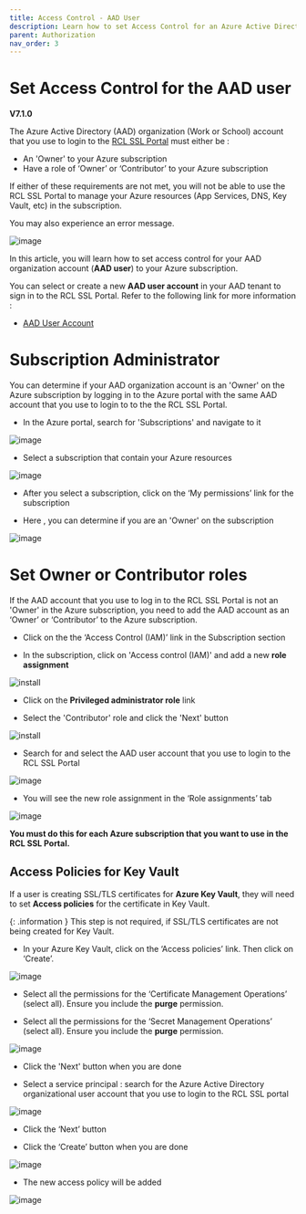 ```yaml
---
title: Access Control - AAD User
description: Learn how to set Access Control for an Azure Active Directory Organization User for use in RCL applications
parent: Authorization
nav_order: 3
---
```


# Set Access Control for the AAD user
**V7.1.0**

The Azure Active Directory (AAD) organization (Work or School) account that you use to login to the [RCL SSL Portal](../portal/portal.md)  must either be :

- An 'Owner' to your Azure subscription
- Have a role of ‘Owner’ or ‘Contributor’ to your Azure subscription

If either of these requirements are not met, you will not be able to use the RCL SSL Portal to manage your Azure resources (App Services, DNS, Key Vault, etc) in the subscription.

You may also experience an error message.

![image](../images/portal/access-control-errormsg.png)

In this article, you will learn how to set access control for your AAD organization account (**AAD user**) to your Azure subscription.

You can select or create a new **AAD user account** in your AAD tenant to sign in to the RCL SSL Portal. Refer to the following link for more information :

- [AAD User Account](./aad-account)

# Subscription Administrator

You can determine if your AAD organization account is an 'Owner' on the Azure subscription by logging in to the Azure portal with the same AAD account that you use to login to to the the RCL SSL Portal.

- In the Azure portal, search for 'Subscriptions' and navigate to it

![image](../images/authorization_signin/access-control-subscriptions-search.png)

- Select a subscription that contain your Azure resources

![image](../images/authorization_signin/access-control-subscription-select.png)

- After you select a subscription, click on the ‘My permissions’ link for the subscription

- Here , you can determine if you are an 'Owner' on the subscription

![image](../images/authorization_signin/access-control-mypermissions.png)

# Set Owner or Contributor roles

If the AAD account that you use to log in to the RCL SSL Portal is not an 'Owner' in the Azure subscription, you need to add the AAD account as an ‘Owner’ or ‘Contributor’ to the Azure subscription.

- Click on the the ‘Access Control (IAM)’ link in the Subscription section

- In the subscription, click on 'Access control (IAM)' and add a new **role assignment**

![install](../images/authorization_access_control/add_role.PNG)

- Click on the **Privileged administrator role** link

- Select the 'Contributor' role and click the 'Next' button

![install](../images/authorization_access_control/add_role2.PNG)

- Search for and select the AAD user account that you use to login to the RCL SSL Portal

![image](../images/authorization_signin/access-control-create.png)

- You will see the new role assignment in the ‘Role assignments’ tab

![image](../images/authorization_signin/access-control-list.png)

**You must do this for each Azure subscription that you want to use in the RCL SSL Portal.**

## Access Policies for Key Vault

If a user is creating SSL/TLS certificates for **Azure Key Vault**, they will need to set **Access policies** for the certificate in Key Vault. 

{: .information }
This step is not required, if SSL/TLS certificates are not being created for Key Vault.

- In your Azure Key Vault, click on the ‘Access policies’ link. Then click on ‘Create’.

![image](../images/portal/certificate-keyvault-access-policy-add.png)

- Select all the permissions for the ‘Certificate Management Operations’ (select all). Ensure you include the **purge** permission.

- Select all the permissions for the ‘Secret Management Operations’ (select all). Ensure you include the **purge** permission.

![image](../images/portal/certificate-keyvault-access-policy-add2.png)

- Click the 'Next' button when you are done

- Select a service principal : search for the Azure Active Directory organizational user account that you use to login to the RCL SSL portal

![image](../images/portal/certificate-keyvault-access-policy-sp.png)

- Click the ‘Next’ button

- Click the ‘Create’ button when you are done

![image](../images/portal/certificate-keyvault-access-policy-sp2.png)

- The new access policy will be added

![image](../images/portal/certificate-keyvault-permission.png)











